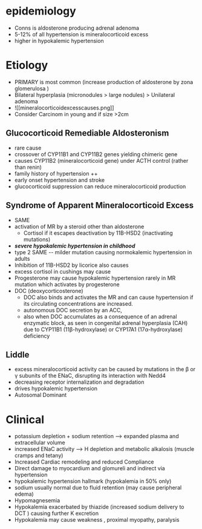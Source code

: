 # epidemiology 
- Conns is aldosterone producing adrenal adenoma 
- 5-12% of all hypertension is mineralocorticoid excess 
- higher in hypokalemic hypertension 
# Etiology 
- PRIMARY is most common (increase production of aldosterone by zona glomerulosa )
- Bilateral hyperplasia (micronodules > large nodules)  > Unilateral adenoma 
- ![[mineralocorticoidexcesscauses.png]]
- Consider Carcinom in young and if size >2cm 
## Glucocorticoid Remediable Aldosteronism 
- rare cause 
- crossover of CYP11B1 and CYP11B2 genes yielding chimeric gene 
- causes CYP11B2 (mineralocorticoid gene) under ACTH control (rather than renin) 
- family history of hypertension ++ 
- early onset hypertension and stroke 
- glucocorticoid suppression can reduce mineralocorticoid production 
## Syndrome of Apparent Mineralocorticoid Excess 
- SAME 
- activation of MR by a steroid other than aldosterone 
	- Cortisol if it escapes deactivation by 11B-HSD2 (inactivating mutations)
- ***severe hypokalemic hypertension in childhood***
- type 2 SAME -- milder mutation causing normokalemic hypertension in adults 
- Inhibition of 11B-HSD2 by licorice also causes 
- excess cortisol in cushings may cause 
- Progesterone may cause hypokalemic hypertension rarely in MR mutation which activates by progesterone 
- DOC (deoxycorticosterone) 
	- DOC also binds and activates the MR and can cause hypertension if its circulating concentrations are increased. 
	- autonomous DOC secretion by an ACC, 
	- also when DOC accumulates as a consequence of an adrenal enzymatic block, as seen in congenital adrenal hyperplasia (CAH) due to CYP11B1 (11β-hydroxylase) or CYP17A1 (17α-hydroxylase) deficiency
## Liddle 
- excess mineralocorticoid activity can be caused by mutations in the β or γ subunits of the ENaC, disrupting its interaction with Nedd4
- decreasing receptor internalization and degradation 
- drives hypokalemic hypertension 
- Autosomal Dominant 
# Clinical 
- potassium depletion + sodium retention --> expanded plasma and extracellular volume 
- increased ENaC activity --> H depletion and metabolic alkalosis (muscle cramps and tetany)
- Increased Cardiac remodeling and reduced Compliance 
- Direct damage to myocardium and glomureli and indirect via hypertension 
- hypokalemic hypertension hallmark (hypokalemia in 50% only) 
- sodium usually normal due to fluid retention (may cause peripheral edema) 
- Hypomagnesemia 
- Hypokalemia exacerbated by thiazide (increased sodium delivery to DCT ) causing further K excretion 
- Hypokalemia may cause weakness , proximal myopathy, paralysis 